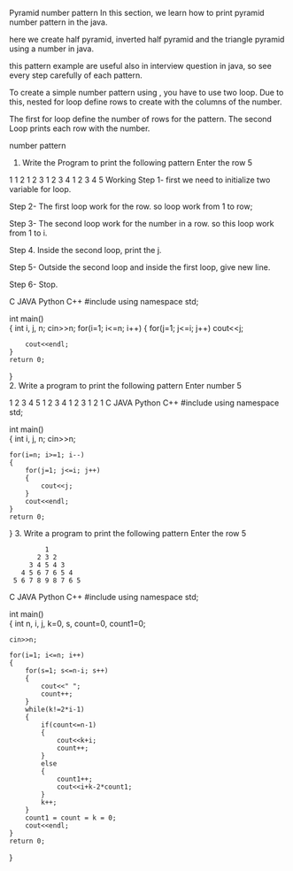 Pyramid number pattern
In this section, we learn how to print pyramid number pattern in the java. 

here  we create half pyramid, inverted half pyramid and the triangle pyramid using a number in java.

this pattern example are useful also in interview question in java, so see every step carefully of each pattern.

To create a simple number pattern using , you have to use two loop. Due to this, nested for loop define rows to create with the columns of the number.

The first for loop define the number of rows for the pattern. The second Loop prints each row with the number.

number pattern
1. Write the Program to print the following pattern
Enter the row 5

1
1 2
1 2 3 
1 2 3 4
1 2 3 4 5
Working
Step 1-  first we need to initialize two variable for loop.

Step 2- The first loop work for the row. so loop work from 1 to row;

Step 3- The second loop work for the number in a row. so this loop work from 1 to i.

Step 4. Inside the second loop, print the j.

Step 5- Outside the second loop and inside the first loop, give new line.

 Step 6- Stop.

C	JAVA	Python	C++
#include<iostream>
using namespace std;
  
int main()  
{
    int i,  j, n;
    cin>>n;
    for(i=1; i<=n; i++)
    {
        for(j=1; j<=i; j++)
        cout<<j;
        
        
        cout<<endl;
    }    
    return 0;
}  
2. Write a program to print the following pattern
Enter number  5

1 2 3 4 5
1 2 3 4
1 2 3
1 2 
1
C	JAVA	Python	C++
#include<iostream>
using namespace std;

int main()  
{
    int i,  j, n;
    cin>>n;
    
    for(i=n; i>=1; i--)
    {
        for(j=1; j<=i; j++)
        {
            cout<<j;
        }
        cout<<endl;
    }   
    return 0;
}
3. Write a program to print the following pattern
Enter the row 5

             1
           2 3 2
         3 4 5 4 3
       4 5 6 7 6 5 4
     5 6 7 8 9 8 7 6 5
C	JAVA	Python	C++
#include <iostream>
using namespace std;

int main()  
{
    int n, i, j, k=0, s, count=0, count1=0;
    
    cin>>n;
    
    for(i=1; i<=n; i++)
    {
        for(s=1; s<=n-i; s++)
        {
            cout<<" ";
            count++;
        }
        while(k!=2*i-1)
        {
            if(count<=n-1)
            {
                cout<<k+i;
                count++;
            }
            else
            {
                count1++;
                cout<<i+k-2*count1;
            }
            k++;
        }
        count1 = count = k = 0;
        cout<<endl;
    }   
    return 0;
}  
